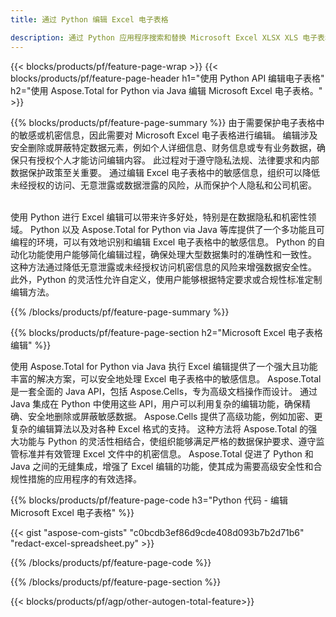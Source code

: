 ```yaml
---
title: 通过 Python 编辑 Excel 电子表格 

description: 通过 Python 应用程序搜索和替换 Microsoft Excel XLSX XLS 电子表格数据。
---
```


{{< blocks/products/pf/feature-page-wrap >}}
{{< blocks/products/pf/feature-page-header h1="使用 Python API 编辑电子表格" h2="使用 Aspose.Total for Python via Java 编辑 Microsoft Excel 电子表格。" >}}

{{% blocks/products/pf/feature-page-summary %}}
由于需要保护电子表格中的敏感或机密信息，因此需要对 Microsoft Excel 电子表格进行编辑。 编辑涉及安全删除或屏蔽特定数据元素，例如个人详细信息、财务信息或专有业务数据，确保只有授权个人才能访问编辑内容。 此过程对于遵守隐私法规、法律要求和内部数据保护政策至关重要。 通过编辑 Excel 电子表格中的敏感信息，组织可以降低未经授权的访问、无意泄露或数据泄露的风险，从而保护个人隐私和公司机密。 <br /><br />

使用 Python 进行 Excel 编辑可以带来许多好处，特别是在数据隐私和机密性领域。 Python 以及 Aspose.Total for Python via Java 等库提供了一个多功能且可编程的环境，可以有效地识别和编辑 Excel 电子表格中的敏感信息。 Python 的自动化功能使用户能够简化编辑过程，确保处理大型数据集时的准确性和一致性。 这种方法通过降低无意泄露或未经授权访问机密信息的风险来增强数据安全性。 此外，Python 的灵活性允许自定义，使用户能够根据特定要求或合规性标准定制编辑方法。

{{% /blocks/products/pf/feature-page-summary  %}}

{{% blocks/products/pf/feature-page-section  h2="Microsoft Excel 电子表格编辑" %}}

使用 Aspose.Total for Python via Java 执行 Excel 编辑提供了一个强大且功能丰富的解决方案，可以安全地处理 Excel 电子表格中的敏感信息。 Aspose.Total 是一套全面的 Java API，包括 Aspose.Cells，专为高级文档操作而设计。 通过 Java 集成在 Python 中使用这些 API，用户可以利用复杂的编辑功能，确保精确、安全地删除或屏蔽敏感数据。 Aspose.Cells 提供了高级功能，例如加密、更复杂的编辑算法以及对各种 Excel 格式的支持。 这种方法将 Aspose.Total 的强大功能与 Python 的灵活性相结合，使组织能够满足严格的数据保护要求、遵守监管标准并有效管理 Excel 文件中的机密信息。 Aspose.Total 促进了 Python 和 Java 之间的无缝集成，增强了 Excel 编辑的功能，使其成为需要高级安全性和合规性措施的应用程序的有效选择。

{{% blocks/products/pf/feature-page-code h3="Python 代码 - 编辑 Microsoft Excel 电子表格" %}}

{{< gist "aspose-com-gists" "c0bcdb3ef86d9cde408d093b7b2d71b6" "redact-excel-spreadsheet.py" >}}

{{% /blocks/products/pf/feature-page-code  %}}

{{% /blocks/products/pf/feature-page-section %}}

{{< blocks/products/pf/agp/other-autogen-total-feature>}}